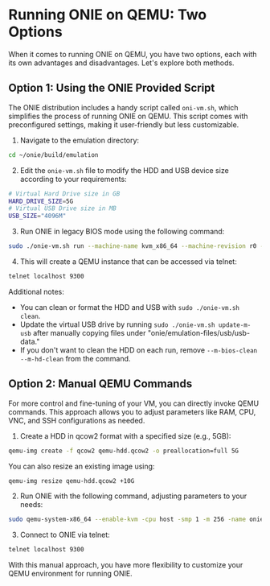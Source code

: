 # Running ONIE on QEMU: Two Options

When it comes to running ONIE on QEMU, you have two options, each with its own advantages and disadvantages. Let's explore both methods.

## Option 1: Using the ONIE Provided Script

The ONIE distribution includes a handy script called `oni-vm.sh`, which simplifies the process of running ONIE on QEMU. This script comes with preconfigured settings, making it user-friendly but less customizable.

1. Navigate to the emulation directory:

```bash
cd ~/onie/build/emulation
```

2. Edit the `onie-vm.sh` file to modify the HDD and USB device size according to your requirements:

```bash
# Virtual Hard Drive size in GB
HARD_DRIVE_SIZE=5G
# Virtual USB Drive size in MB
USB_SIZE="4096M"
```

3. Run ONIE in legacy BIOS mode using the following command:

```bash
sudo ./onie-vm.sh run --machine-name kvm_x86_64 --machine-revision r0 --m-bios-clean --m-hd-clean --m-embed-onie --m-boot-cd --m-onie-iso ../build/images/onie-recovery-x86_64-kvm_x86_64-r0.iso
```

4. This will create a QEMU instance that can be accessed via telnet:

```bash
telnet localhost 9300
```

Additional notes:

- You can clean or format the HDD and USB with `sudo ./onie-vm.sh clean`.
- Update the virtual USB drive by running `sudo ./onie-vm.sh update-m-usb` after manually copying files under "onie/emulation-files/usb/usb-data."
- If you don't want to clean the HDD on each run, remove `--m-bios-clean --m-hd-clean` from the command.

## Option 2: Manual QEMU Commands

For more control and fine-tuning of your VM, you can directly invoke QEMU commands. This approach allows you to adjust parameters like RAM, CPU, VNC, and SSH configurations as needed.

1. Create a HDD in qcow2 format with a specified size (e.g., 5GB):

```bash
qemu-img create -f qcow2 qemu-hdd.qcow2 -o preallocation=full 5G
```

You can also resize an existing image using:

```bash
qemu-img resize qemu-hdd.qcow2 +10G
```

2. Run ONIE with the following command, adjusting parameters to your needs:

```bash
sudo qemu-system-x86_64 --enable-kvm -cpu host -smp 1 -m 256 -name onie -boot order=cd,once=d -cdrom ./onie-recovery-x86_64-kvm_x86_64-r0.iso -drive file=qemu-hdd.qcow2,media=disk,if=virtio,index=0 -vnc 0.0.0.0:128 -device virtio-net,netdev=onienet,mac=52:54:00:13:34:1E -netdev user,id=onienet,hostfwd=tcp::4022-:22 -nographic -serial telnet:localhost:9300,server
```

3. Connect to ONIE via telnet:

```bash
telnet localhost 9300
```

With this manual approach, you have more flexibility to customize your QEMU environment for running ONIE.
